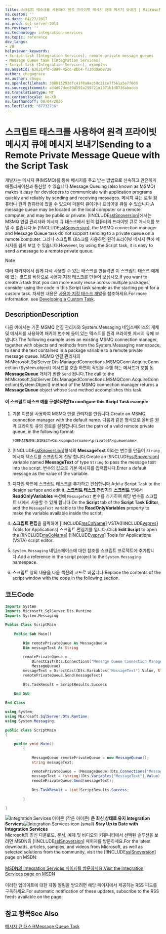 ```yaml
---
title: 스크립트 태스크를 사용하여 원격 프라이빗 메시지 큐에 메시지 보내기 | Microsoft Docs
ms.custom: ''
ms.date: 04/27/2017
ms.prod: sql-server-2014
ms.reviewer: ''
ms.technology: integration-services
ms.topic: reference
dev_langs:
- VB
helpviewer_keywords:
- Script task [Integration Services], remote private message queues
- Message Queue task [Integration Services]
- Script task [Integration Services], examples
ms.assetid: 636314fd-d099-45cd-8bb4-f730d0a06739
author: chugugrace
ms.author: chugu
ms.openlocfilehash: 308815293dfc41f0a0ac60c21ce7f561a5e7f660
ms.sourcegitcommit: ad4d92dce894592a259721a1571b1d8736abacdb
ms.translationtype: MT
ms.contentlocale: ko-KR
ms.lasthandoff: 08/04/2020
ms.locfileid: "87732736"
---
```

# <a name="sending-to-a-remote-private-message-queue-with-the-script-task"></a><span data-ttu-id="df7b8-102">스크립트 태스크를 사용하여 원격 프라이빗 메시지 큐에 메시지 보내기</span><span class="sxs-lookup"><span data-stu-id="df7b8-102">Sending to a Remote Private Message Queue with the Script Task</span></span>
  <span data-ttu-id="df7b8-103">개발자는 메시지 큐(MSMQ)를 통해 메시지를 주고 받는 방법으로 신속하고 안전하게 애플리케이션과 통신할 수 있습니다.</span><span class="sxs-lookup"><span data-stu-id="df7b8-103">Message Queuing (also known as MSMQ) makes it easy for developers to communicate with application programs quickly and reliably by sending and receiving messages.</span></span> <span data-ttu-id="df7b8-104">메시지 큐는 로컬 컴퓨터나 원격 컴퓨터에 있을 수 있으며 퍼블릭 큐이거나 프라이빗 큐일 수 있습니다.</span><span class="sxs-lookup"><span data-stu-id="df7b8-104">A message queue may be located on the local computer or a remote computer, and may be public or private.</span></span> <span data-ttu-id="df7b8-105">[!INCLUDE[ssISnoversion](../../includes/ssisnoversion-md.md)]에서는 MSMQ 연결 관리자와 메시지 큐 태스크에서 원격 컴퓨터의 프라이빗 큐로 메시지를 보낼 수 없습니다.</span><span class="sxs-lookup"><span data-stu-id="df7b8-105">In [!INCLUDE[ssISnoversion](../../includes/ssisnoversion-md.md)], the MSMQ connection manager and Message Queue task do not support sending to a private queue on a remote computer.</span></span> <span data-ttu-id="df7b8-106">그러나 스크립트 태스크를 사용하면 원격 프라이빗 메시지 큐에 메시지를 쉽게 보낼 수 있습니다.</span><span class="sxs-lookup"><span data-stu-id="df7b8-106">However, by using the Script task, it is easy to send a message to a remote private queue.</span></span>  
  
> [!NOTE]  
>  <span data-ttu-id="df7b8-107">여러 패키지에서 쉽게 다시 사용할 수 있는 태스크를 만들려면 이 스크립트 태스크 예제에 있는 코드를 바탕으로 사용자 지정 태스크를 만들어 보십시오.</span><span class="sxs-lookup"><span data-stu-id="df7b8-107">If you want to create a task that you can more easily reuse across multiple packages, consider using the code in this Script task sample as the starting point for a custom task.</span></span> <span data-ttu-id="df7b8-108">자세한 내용은 [사용자 지정 태스크 개발](../extending-packages-custom-objects/task/developing-a-custom-task.md)을 참조하세요.</span><span class="sxs-lookup"><span data-stu-id="df7b8-108">For more information, see [Developing a Custom Task](../extending-packages-custom-objects/task/developing-a-custom-task.md).</span></span>  
  
## <a name="description"></a><span data-ttu-id="df7b8-109">Description</span><span class="sxs-lookup"><span data-stu-id="df7b8-109">Description</span></span>  
 <span data-ttu-id="df7b8-110">다음 예에서는 기존 MSMQ 연결 관리자와 System.Messaging 네임스페이스의 개체 및 메서드를 사용하여 패키지 변수에 들어 있는 텍스트를 원격 프라이빗 메시지 큐에 보냅니다.</span><span class="sxs-lookup"><span data-stu-id="df7b8-110">The following example uses an existing MSMQ connection manager, together with objects and methods from the System.Messaging namespace, to send the text contained in a package variable to a remote private message queue.</span></span> <span data-ttu-id="df7b8-111">MSMQ 연결 관리자의 M:Microsoft.SqlServer.Dts.ManagedConnections.MSMQConn.AcquireConnection (System.object) 메서드를 호출 하면이 작업을 수행 하는 메서드가 포함 된 **MessageQueue** 개체가 반환 `Send` 됩니다.</span><span class="sxs-lookup"><span data-stu-id="df7b8-111">The call to the M:Microsoft.SqlServer.Dts.ManagedConnections.MSMQConn.AcquireConnection(System.Object) method of the MSMQ connection manager returns a **MessageQueue** object whose `Send` method accomplishes this task.</span></span>  
  
#### <a name="to-configure-this-script-task-example"></a><span data-ttu-id="df7b8-112">이 스크립트 태스크 예를 구성하려면</span><span class="sxs-lookup"><span data-stu-id="df7b8-112">To configure this Script Task example</span></span>  
  
1.  <span data-ttu-id="df7b8-113">기본 이름을 사용하여 MSMQ 연결 관리자를 만듭니다.</span><span class="sxs-lookup"><span data-stu-id="df7b8-113">Create an MSMQ connection manager with the default name.</span></span> <span data-ttu-id="df7b8-114">다음과 같은 형식으로 올바른 원격 프라이빗 큐의 경로를 설정합니다.</span><span class="sxs-lookup"><span data-stu-id="df7b8-114">Set the path of a valid remote private queue, in the following format:</span></span>  
  
    ```  
    FORMATNAME:DIRECT=OS:<computername>\private$\<queuename>  
    ```  
  
2.  <span data-ttu-id="df7b8-115">[!INCLUDE[ssISnoversion](../../includes/ssisnoversion-md.md)]형식의 **MessageText** 이라는 변수를 만들어 `String` 메시지 텍스트를 스크립트에 전달 합니다.</span><span class="sxs-lookup"><span data-stu-id="df7b8-115">Create an [!INCLUDE[ssISnoversion](../../includes/ssisnoversion-md.md)] variable named **MessageText** of type `String` to pass the message text into the script.</span></span> <span data-ttu-id="df7b8-116">변수의 값으로 기본 메시지를 입력합니다.</span><span class="sxs-lookup"><span data-stu-id="df7b8-116">Enter a default message as the value of the variable.</span></span>  
  
3.  <span data-ttu-id="df7b8-117">디자인 화면에 스크립트 태스크를 추가하고 편집합니다.</span><span class="sxs-lookup"><span data-stu-id="df7b8-117">Add a Script Task to the design surface and edit it.</span></span> <span data-ttu-id="df7b8-118">**스크립트 태스크 편집기**의 **스크립트** 탭에서 **ReadOnlyVariables** 속성에 `MessageText` 변수를 추가하여 해당 변수를 스크립트 내에서 사용할 수 있게 합니다.</span><span class="sxs-lookup"><span data-stu-id="df7b8-118">On the **Script** tab of the **Script Task Editor**, add the `MessageText` variable to the **ReadOnlyVariables** property to make the variable available inside the script.</span></span>  
  
4.  <span data-ttu-id="df7b8-119">**스크립트 편집**을 클릭하여 [!INCLUDE[msCoName](../../includes/msconame-md.md)] VSTA([!INCLUDE[vsprvs](../../includes/vsprvs-md.md)] Tools for Applications) 스크립트 편집기를 엽니다.</span><span class="sxs-lookup"><span data-stu-id="df7b8-119">Click **Edit Script** to open the [!INCLUDE[msCoName](../../includes/msconame-md.md)] [!INCLUDE[vsprvs](../../includes/vsprvs-md.md)] Tools for Applications (VSTA) script editor.</span></span>  
  
5.  <span data-ttu-id="df7b8-120">`System.Messaging` 네임스페이스에 대한 참조를 스크립트 프로젝트에 추가합니다.</span><span class="sxs-lookup"><span data-stu-id="df7b8-120">Add a reference in the script project to the `System.Messaging` namespace.</span></span>  
  
6.  <span data-ttu-id="df7b8-121">스크립트 창의 내용을 다음 섹션의 코드로 바꿉니다.</span><span class="sxs-lookup"><span data-stu-id="df7b8-121">Replace the contents of the script window with the code in the following section.</span></span>  
  
## <a name="code"></a><span data-ttu-id="df7b8-122">코드</span><span class="sxs-lookup"><span data-stu-id="df7b8-122">Code</span></span>  
  
```vb  
Imports System  
Imports Microsoft.SqlServer.Dts.Runtime  
Imports System.Messaging  
  
Public Class ScriptMain  
  
    Public Sub Main()  
  
        Dim remotePrivateQueue As MessageQueue  
        Dim messageText As String  
  
        remotePrivateQueue = _  
            DirectCast(Dts.Connections("Message Queue Connection Manager").AcquireConnection(Dts.Transaction), _  
            MessageQueue)  
        messageText = DirectCast(Dts.Variables("MessageText").Value, String)  
        remotePrivateQueue.Send(messageText)  
  
        Dts.TaskResult = ScriptResults.Success  
  
    End Sub  
  
End Class  
```  
  
```csharp  
using System;  
using Microsoft.SqlServer.Dts.Runtime;  
using System.Messaging;  
  
public class ScriptMain  
{  
  
    public void Main()  
        {  
  
            MessageQueue remotePrivateQueue = new MessageQueue();  
            string messageText;  
  
            remotePrivateQueue = (MessageQueue)(Dts.Connections["Message Queue Connection Manager"].AcquireConnection(Dts.Transaction) as MessageQueue);  
            messageText = (string)(Dts.Variables["MessageText"].Value);  
            remotePrivateQueue.Send(messageText);  
  
            Dts.TaskResult = (int)ScriptResults.Success;  
  
        }  
  
}  
```  
  
<span data-ttu-id="df7b8-123">![Integration Services 아이콘 (작은 아이콘)](../media/dts-16.gif "Integration Services 아이콘(작은 아이콘)")  **은 최신 상태로 유지 Integration Services**</span><span class="sxs-lookup"><span data-stu-id="df7b8-123">![Integration Services icon (small)](../media/dts-16.gif "Integration Services icon (small)")  **Stay Up to Date with Integration Services**</span></span><br /> <span data-ttu-id="df7b8-124">Microsoft의 최신 다운로드, 문서, 예제 및 비디오와 커뮤니티에서 선택된 솔루션을 보려면 MSDN의 [!INCLUDE[ssISnoversion](../../includes/ssisnoversion-md.md)] 페이지를 방문하세요.</span><span class="sxs-lookup"><span data-stu-id="df7b8-124">For the latest downloads, articles, samples, and videos from Microsoft, as well as selected solutions from the community, visit the [!INCLUDE[ssISnoversion](../../includes/ssisnoversion-md.md)] page on MSDN:</span></span><br /><br /> [<span data-ttu-id="df7b8-125">MSDN의 Integration Services 페이지를 방문하세요.</span><span class="sxs-lookup"><span data-stu-id="df7b8-125">Visit the Integration Services page on MSDN</span></span>](https://go.microsoft.com/fwlink/?LinkId=136655)<br /><br /> <span data-ttu-id="df7b8-126">이러한 업데이트에 대한 자동 알림을 받으려면 해당 페이지에서 제공하는 RSS 피드를 구독하세요.</span><span class="sxs-lookup"><span data-stu-id="df7b8-126">For automatic notification of these updates, subscribe to the RSS feeds available on the page.</span></span>  
  
## <a name="see-also"></a><span data-ttu-id="df7b8-127">참고 항목</span><span class="sxs-lookup"><span data-stu-id="df7b8-127">See Also</span></span>  
 [<span data-ttu-id="df7b8-128">메시지 큐 태스크</span><span class="sxs-lookup"><span data-stu-id="df7b8-128">Message Queue Task</span></span>](../control-flow/message-queue-task.md)  
  
  
